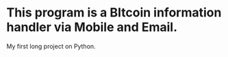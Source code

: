 # This program is a BItcoin information handler via Mobile and Email.
My first long project on Python.
